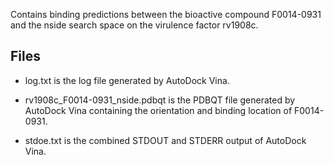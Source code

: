 Contains binding predictions between the bioactive compound F0014-0931 and the nside search space on the virulence factor rv1908c.

## Files

- log.txt is the log file generated by AutoDock Vina.

- rv1908c_F0014-0931_nside.pdbqt is the PDBQT file generated by AutoDock Vina containing the orientation and binding location of F0014-0931.

- stdoe.txt is the combined STDOUT and STDERR output of AutoDock Vina.


